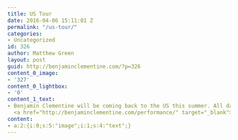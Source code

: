 ```yaml
---
title: US Tour
date: 2016-04-06 15:11:01 Z
permalink: "/us-tour/"
categories:
- Uncategorized
id: 326
author: Matthew Green
layout: post
guid: http://benjaminclementine.com/?p=326
content_0_image:
- '327'
content_0_lightbox:
- '0'
content_1_text:
- Benjamin Clementine will be coming back to the US this summer. All dates and tickets
  <a href="http://benjaminclementine.com/performance/" target="_blank">here</a>.
content:
- a:2:{i:0;s:5:"image";i:1;s:4:"text";}
---
```


